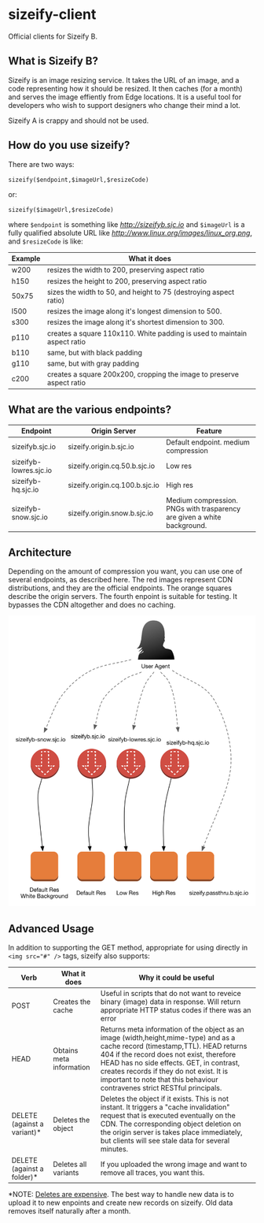 # sizeify-client

Official clients for Sizeify B.

## What is Sizeify B?

Sizeify is an image resizing service. It takes the URL of an image, and a code representing how it should be resized. It then caches (for a month) and serves the image effiently from Edge locations. It is a  useful tool for developers who wish to support designers who change their mind a lot.

Sizeify A is crappy and should not be used. 

## How do you use sizeify?

There are two ways:

```
sizeify($endpoint,$imageUrl,$resizeCode)
```

or:

```
sizeify($imageUrl,$resizeCode)
```

where `$endpoint` is something like *http://sizeifyb.sjc.io* and `$imageUrl` is a fully qualified absolute URL like *http://www.linux.org/images/linux_org.png*, and `$resizeCode` is like:

Example  | What it does
------------- | -------------
w200  | resizes the width to 200, preserving aspect ratio
h150  | resizes the height to 200, preserving aspect ratio
50x75	| sizes the width to 50, and height to 75 (destroying aspect ratio)
l500	| resizes the image along it's longest dimension to 500.
s300	| resizes the image along it's shortest dimension to 300.
p110	| creates a square 110x110. White padding is used to maintain aspect ratio
b110	| same, but with black padding
g110	| same, but with gray padding
c200	| creates a square 200x200, cropping the image to preserve aspect ratio

## What are the various endpoints?

Endpoint | Origin Server | Feature
--------- | ------------ | -------
sizeifyb.sjc.io	| sizeify.origin.b.sjc.io | Default endpoint. medium compression
sizeifyb-lowres.sjc.io	| sizeify.origin.cq.50.b.sjc.io | Low res
sizeifyb-hq.sjc.io	| sizeify.origin.cq.100.b.sjc.io	| High res
sizeifyb-snow.sjc.io	| sizeify.origin.snow.b.sjc.io	| Medium compression. PNGs with trasparency are given a white background.

## Architecture

Depending on the amount of compression you want, you can use one of several endpoints, as described here. The red images represent CDN distributions, and they are the official endpoints. The orange squares describe the origin servers. The fourth enpoint is suitable for testing. It bypasses the CDN altogether and does no caching.

<img src="sizeify.architecture.jpg" alt="sizeify architecture" />

## Advanced Usage

In addition to supporting the GET method, appropriate for using directly in `<img src="#" />` tags, sizeify also supports:

Verb | What it does | Why it could be useful
--------- | ------------ | -------
POST	| Creates the cache	| Useful in scripts that do not want to reveice binary (image) data in response. Will return appropriate HTTP status codes if there was an error
HEAD	| Obtains meta information | Returns meta information of the object as an image (width,height,mime-type) and as a cache record (timestamp,TTL). HEAD returns 404 if the record does not exist, therefore HEAD has no side effects. GET, in contrast, creates records if they do not exist. It is important to note that this behaviour contravenes strict RESTful principals.
DELETE (against a variant)*	| Deletes the object	| Deletes the object if it exists. This is not instant. It triggers a "cache invalidation" request that is executed eventually on the CDN. The corresponding object deletion on the origin server is takes place immediately, but clients will see stale data for several minutes.
DELETE (against a folder)*	| Deletes all variants	| If you uploaded the wrong image and want to remove all traces, you want this.

*NOTE: [Deletes are expensive](https://twitter.com/codinghorror/status/506010907021828096). The best way to handle new data is to upload it to new enpoints and create new records on sizeify. Old data removes itself naturally after a month.
